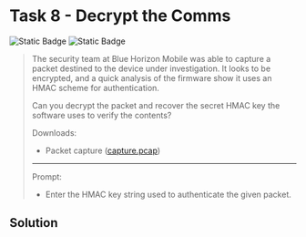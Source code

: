 # Task 8 - Decrypt the Comms
![Static Badge](https://img.shields.io/badge/Categories-Reverse%20Engineering%2C%20Cryptography-blue)
![Static Badge](https://img.shields.io/badge/Points-3000-light_green)

> The security team at Blue Horizon Mobile was able to capture a packet destined to the device under investigation. It looks to be encrypted, and a quick analysis of the firmware show it uses an HMAC scheme for authentication.
> 
> Can you decrypt the packet and recover the secret HMAC key the software uses to verify the contents?
> 
> Downloads:
> - Packet capture ([capture.pcap](./downloads/capture.pcap))
> ---
> Prompt:
> - Enter the HMAC key string used to authenticate the given packet.

## Solution
